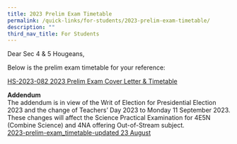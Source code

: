 ```yaml
---
title: 2023 Prelim Exam Timetable
permalink: /quick-links/for-students/2023-prelim-exam-timetable/
description: ""
third_nav_title: For Students
---
```

Dear Sec 4 & 5 Hougeans,

Below is the prelim exam timetable for your reference:

[HS-2023-082 2023 Prelim Exam Cover Letter & Timetable](/files/Timetables/hs-2023-082%202023%20prelim%20exam%20cover%20letter%20&%20timetable.pdf)

**Addendum**  
The addendum is in view of the Writ of Election for Presidential Election 2023 and the change of Teachers’ Day 2023 to Monday 11 September 2023. These changes will affect the Science Practical Examination for 4E5N (Combine Science) and 4NA offering Out-of-Stream subject.  
[2023-prelim-exam_timetable-updated 23 August](/files/Timetables/2023-prelim-exam_timetable-updated%2023%20august.pdf)